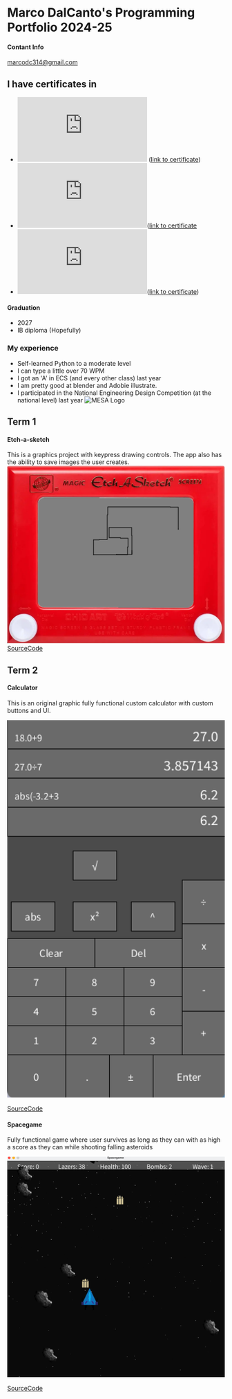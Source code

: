 # Marco DalCanto's Programming Portfolio 2024-25
#### Contant Info
<a href = "marcodc314@gmail.com"> marcodc314@gmail.com</a>

## I have certificates in 
* ![Programming 1](https://github.com/MarcoD-byte/programingportfolio_1/blob/main/Certificate/Marco%20T%20Dalcanto_Computer%20Programming%20I_12162024.pdf) ([link to certificate](https://github.com/MarcoD-byte/programingportfolio_1/blob/main/Certificate/Marco%20T%20Dalcanto_Computer%20Programming%20I_12162024.pdf))
* ![Exploring computer science](https://github.com/MarcoD-byte/programingportfolio_1/blob/main/Certificate/Marco%20T%20Dalcanto_Exploring%20Computer%20Science_05102024.pdf)([link to certificate](https://github.com/MarcoD-byte/programingportfolio_1/blob/main/Certificate/Marco%20T%20Dalcanto_Computer%20Programming%20I_12162024.pdf](https://github.com/MarcoD-byte/programingportfolio_1/blob/main/Certificate/Marco%20T%20Dalcanto_Exploring%20Computer%20Science_05102024.pdf))
* ![Woods 1](https://github.com/MarcoD-byte/programingportfolio_1/blob/main/Certificate/Marco%20T%20Dalcanto_Woods%201_12182023.pdf)([link to certificate](https://github.com/MarcoD-byte/programingportfolio_1/blob/main/Certificate/Marco%20T%20Dalcanto_Woods%201_12182023.pdf))

#### Graduation
* 2027
* IB diploma (Hopefully)

### My experience
* Self-learned Python to a moderate level
* I can type a little over 70 WPM
* I got an 'A' in ECS (and every other class) last year
* I am pretty good at blender and Adobie illustrate. 
* I participated in the National Engineering Design Competition (at the national level) last year
 ![MESA Logo](https://tse2.mm.bing.net/th?id=OIP._wH9mzt0t7Zcc8zoQQlfzAHaBw&pid=Api)

## Term 1
#### Etch-a-sketch
This is a graphics project with keypress drawing controls. The app also has the ability to save images the user creates.
![Running App](https://github.com/MarcoD-byte/programingportfolio_1/blob/main/images/Sketch.png)
[SourceCode](https://github.com/MarcoD-byte/programingportfolio_1/blob/main/src./term1/EtchASketch/EtchASketch.pde)


## Term 2
#### Calculator

This is an original graphic fully functional custom calculator with custom buttons and UI.

![Running App](https://github.com/MarcoD-byte/programingportfolio_1/blob/main/images/Marco's_Calculator.png?raw=true)

[SourceCode](https://github.com/MarcoD-byte/programingportfolio_1/blob/main/src./term2/Calculator/Calculator.pde)

#### Spacegame

Fully functional game where user survives as long as they can with as high a score as they can while shooting falling asteroids

![Running App](https://github.com/MarcoD-byte/programingportfolio_1/blob/main/images/Spacegame.png?raw=true)

[SourceCode](https://github.com/MarcoD-byte/programingportfolio_1/tree/main/src/Term%202/Spacegame)
